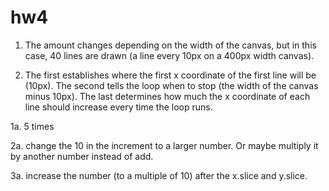# hw4

1. The amount changes depending on the width of the canvas, but in this case, 40 lines are drawn (a line every 10px on a 400px width canvas).

2. The first establishes where the first x coordinate of the first line will be (10px). The second tells the loop when to stop (the width of the canvas minus 10px). The last determines how much the x coordinate of each line should increase every time the loop runs.

1a. 5 times

2a. change the 10 in the increment to a larger number. Or maybe multiply it by another number instead of add.

3a. increase the number (to a multiple of 10) after the x.slice and y.slice.
